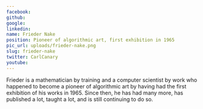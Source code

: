 ```yaml
---
facebook: 
github: 
google: 
linkedin: 
name: Frieder Nake
position: Pioneer of algorithmic art, first exhibition in 1965
pic_url: uploads/frieder-nake.png
slug: frieder-nake
twitter: CarlCanary
youtube: 
---
```

<p>Frieder is a mathematician by training and a computer scientist by work who happened to become a pioneer of algorithmic art by having had the first exhibition of his works in 1965. Since then, he has had many more, has published a lot, taught a lot, and is still continuing to do so.</p>
